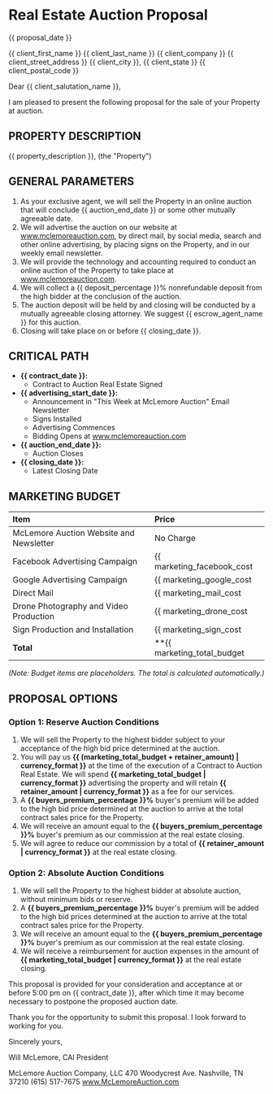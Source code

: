 # Real Estate Auction Proposal

{{ proposal_date }}

{{ client_first_name }} {{ client_last_name }}
{{ client_company }}
{{ client_street_address }}
{{ client_city }}, {{ client_state }} {{ client_postal_code }}

Dear {{ client_salutation_name }},

I am pleased to present the following proposal for the sale of your Property at auction.

## PROPERTY DESCRIPTION

{{ property_description }}, (the "Property")

## GENERAL PARAMETERS

1.  As your exclusive agent, we will sell the Property in an online auction that will conclude {{ auction_end_date }} or some other mutually agreeable date.
2.  We will advertise the auction on our website at www.mclemoreauction.com, by direct mail, by social media, search and other online advertising, by placing signs on the Property, and in our weekly email newsletter.
3.  We will provide the technology and accounting required to conduct an online auction of the Property to take place at www.mclemoreauction.com.
4.  We will collect a {{ deposit_percentage }}% nonrefundable deposit from the high bidder at the conclusion of the auction.
5.  The auction deposit will be held by and closing will be conducted by a mutually agreeable closing attorney. We suggest {{ escrow_agent_name }} for this auction.
6.  Closing will take place on or before {{ closing_date }}.

## CRITICAL PATH

*   **{{ contract_date }}:**
    *   Contract to Auction Real Estate Signed
*   **{{ advertising_start_date }}:**
    *   Announcement in "This Week at McLemore Auction" Email Newsletter
    *   Signs Installed
    *   Advertising Commences
    *   Bidding Opens at www.mclemoreauction.com
*   **{{ auction_end_date }}:**
    *   Auction Closes
*   **{{ closing_date }}:**
    *   Latest Closing Date

## MARKETING BUDGET

| Item                                  | Price      |
| :------------------------------------ | :--------- |
| McLemore Auction Website and Newsletter | No Charge  |
| Facebook Advertising Campaign         | {{ marketing_facebook_cost | currency_format }}    |
| Google Advertising Campaign           | {{ marketing_google_cost | currency_format }}    |
| Direct Mail                           | {{ marketing_mail_cost | currency_format }}    |
| Drone Photography and Video Production| {{ marketing_drone_cost | currency_format }}    |
| Sign Production and Installation      | {{ marketing_sign_cost | currency_format }}    |
| **Total**                             | **{{ marketing_total_budget | currency_format }}** |

*(Note: Budget items are placeholders. The total is calculated automatically.)*

## PROPOSAL OPTIONS

### Option 1: Reserve Auction Conditions

1.  We will sell the Property to the highest bidder subject to your acceptance of the high bid price determined at the auction.
2.  You will pay us **{{ (marketing_total_budget + retainer_amount) | currency_format }}** at the time of the execution of a Contract to Auction Real Estate. We will spend **{{ marketing_total_budget | currency_format }}** advertising the property and will retain **{{ retainer_amount | currency_format }}** as a fee for our services.
3.  A **{{ buyers_premium_percentage }}%** buyer's premium will be added to the high bid price determined at the auction to arrive at the total contract sales price for the Property.
4.  We will receive an amount equal to the **{{ buyers_premium_percentage }}%** buyer's premium as our commission at the real estate closing.
5.  We will agree to reduce our commission by a total of **{{ retainer_amount | currency_format }}** at the real estate closing.

### Option 2: Absolute Auction Conditions

1.  We will sell the Property to the highest bidder at absolute auction, without minimum bids or reserve.
2.  A **{{ buyers_premium_percentage }}%** buyer's premium will be added to the high bid prices determined at the auction to arrive at the total contract sales price for the Property.
3.  We will receive an amount equal to the **{{ buyers_premium_percentage }}%** buyer's premium as our commission at the real estate closing.
4.  We will receive a reimbursement for auction expenses in the amount of **{{ marketing_total_budget | currency_format }}** at the real estate closing.

This proposal is provided for your consideration and acceptance at or before 5:00 pm on {{ contract_date }}, after which time it may become necessary to postpone the proposed auction date.

Thank you for the opportunity to submit this proposal. I look forward to working for you.

Sincerely yours,

Will McLemore, CAI
President

McLemore Auction Company, LLC
470 Woodycrest Ave.
Nashville, TN 37210
(615) 517-7675
www.McLemoreAuction.com